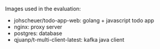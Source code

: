 Images used in the evaluation:
- johscheuer/todo-app-web: golang + javascript todo app
- nginx: proxy server
- postgres: database
- qjuanp/t-multi-client-latest: kafka java client

